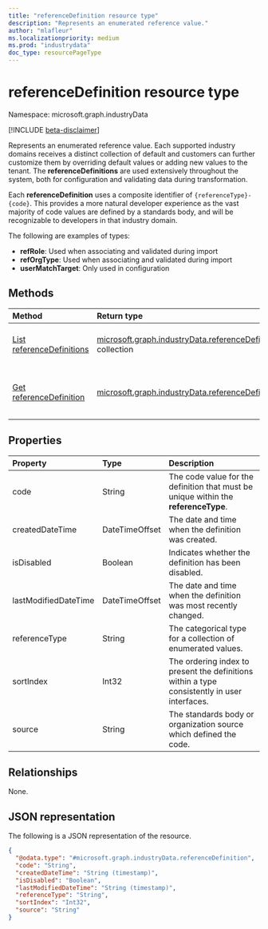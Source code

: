 ```yaml
---
title: "referenceDefinition resource type"
description: "Represents an enumerated reference value."
author: "mlafleur"
ms.localizationpriority: medium
ms.prod: "industrydata"
doc_type: resourcePageType
---
```


# referenceDefinition resource type

Namespace: microsoft.graph.industryData

[!INCLUDE [beta-disclaimer](../../includes/beta-disclaimer.md)]

Represents an enumerated reference value. Each supported industry domains receives a distinct collection of default and customers can further customize them by overriding default values or adding new values to the tenant. The **referenceDefinitions** are used extensively throughout the system, both for configuration and validating data during transformation.

Each **referenceDefinition** uses a composite identifier of `{referenceType}-{code}`. This provides a more natural developer experience as the vast majority of code values are defined by a standards body, and will be recognizable to developers in that industry domain.

The following are examples of types:

- **refRole**: Used when associating and validated during import
- **refOrgType**: Used when associating and validated during import
- **userMatchTarget**: Only used in configuration

## Methods

| Method                                                                                         | Return type                                                                                                     | Description                                                                                                                |
| :--------------------------------------------------------------------------------------------- | :-------------------------------------------------------------------------------------------------------------- | :------------------------------------------------------------------------------------------------------------------------- |
| [List referenceDefinitions](../api/industrydata-industrydataroot-list-referencedefinitions.md) | [microsoft.graph.industryData.referenceDefinition](../resources/industrydata-referencedefinition.md) collection | Get a list of the [referenceDefinition](../resources/industrydata-referencedefinition.md) objects and their properties.    |
| [Get referenceDefinition](../api/industrydata-referencedefinition-get.md)                      | [microsoft.graph.industryData.referenceDefinition](../resources/industrydata-referencedefinition.md)            | Read the properties and relationships of a [referenceDefinition](../resources/industrydata-referencedefinition.md) object. |

## Properties

| Property             | Type           | Description                                                                              |
| :------------------- | :------------- | :--------------------------------------------------------------------------------------- |
| code                 | String         | The code value for the definition that must be unique within the **referenceType**.                  |
| createdDateTime      | DateTimeOffset | The date and time when the definition was created.                                                         |
| isDisabled           | Boolean        | Indicates whether the definition has been disabled.                                      |
| lastModifiedDateTime | DateTimeOffset | The date and time when the definition was most recently changed.                                           |
| referenceType        | String         | The categorical type for a collection of enumerated values.                                 |
| sortIndex            | Int32          | The ordering index to present the definitions within a type consistently in user interfaces. |
| source               | String         | The standards body or organization source which defined the code.                        |

## Relationships

None.

## JSON representation

The following is a JSON representation of the resource.

<!-- {
  "blockType": "resource",
  "keyProperty": "id",
  "@odata.type": "microsoft.graph.industryData.referenceDefinition",
  "openType": false
}
-->

```json
{
  "@odata.type": "#microsoft.graph.industryData.referenceDefinition",
  "code": "String",
  "createdDateTime": "String (timestamp)",
  "isDisabled": "Boolean",
  "lastModifiedDateTime": "String (timestamp)",
  "referenceType": "String",
  "sortIndex": "Int32",
  "source": "String"
}
```

